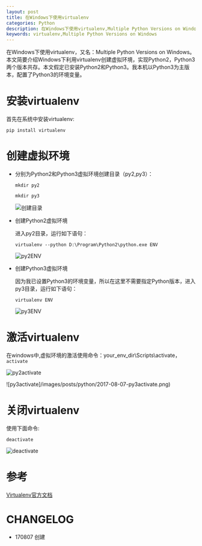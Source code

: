 ```yaml
---
layout: post
title: 在Windows下使用virtualenv
categories: Python
description: 在Windows下使用virtualenv,Multiple Python Versions on Windows
keywords: virtualenv,Multiple Python Versions on Windows
---
```


在Windows下使用virtualenv，又名：Multiple Python Versions on Windows。本文简要介绍Windows下利用virtualenv创建虚拟环境，实现Python2，Python3两个版本共存。本文假定已安装Python2和Python3。我本机以Python3为主版本，配置了Python3的环境变量。
# 安装virtualenv
首先在系统中安装virtualenv:

``` pip install virtualenv ```
# 创建虚拟环境
* 分别为Python2和Python3虚拟环境创建目录（py2,py3）：

  ``` mkdir py2 ```

  ``` mkdir py3 ```

  ![创建目录](/images/posts/python/2017-08-07-mkdir.png)
* 创建Python2虚拟环境

  进入py2目录，运行如下语句：

  ``` virtualenv --python D:\Program\Python2\python.exe ENV ```

  ![py2ENV](/images/posts/python//2017-08-07-py2ENV.png)
* 创建Python3虚拟环境

   因为我已设置Python3的环境变量，所以在这里不需要指定Python版本，进入py3目录，运行如下语句：

  ``` virtualenv ENV ```

  ![py3ENV](/images/posts/python/2017-08-07-py3ENV.png)
# 激活virtualenv

  在windows中,虚拟环境的激活使用命令：your_env_dir\Scripts\activate，``` activate ```

  ![py2activate](/images/posts/python/2017-08-07-py2activate.png)

  ![py3activate]/images/posts/python/2017-08-07-py3activate.png)

# 关闭virtualenv
使用下面命令:

``` deactivate ```

![deactivate](/images/posts/python/2017-08-07-deactivate.png)
# 参考
[Virtualenv官方文档](https://virtualenv.pypa.io/en/stable/)
# CHANGELOG
* 170807 创建
